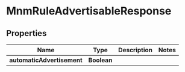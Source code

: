 # MnmRuleAdvertisableResponse

## Properties
Name | Type | Description | Notes
------------ | ------------- | ------------- | -------------
**automaticAdvertisement** | **Boolean** |  | 
